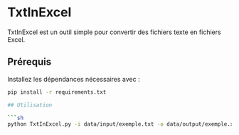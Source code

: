 # TxtInExcel

TxtInExcel est un outil simple pour convertir des fichiers texte en fichiers Excel.

## Prérequis

Installez les dépendances nécessaires avec :

```sh
pip install -r requirements.txt

## Utilisation

```sh
python TxtInExcel.py -i data/input/exemple.txt -o data/output/exemple.xlsx

